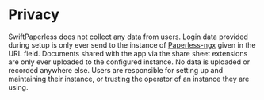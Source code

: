 # Privacy

SwiftPaperless does not collect any data from users. Login data provided during setup 
is only ever send to the instance of [Paperless-ngx](https://github.com/paperless-ngx/paperless-ngx) 
given in the URL field.
Documents shared with the app via the share sheet extensions are only ever uploaded 
to the configured instance. No data is uploaded or recorded anywhere else. 
Users are responsible for setting up and maintaining their instance, 
or trusting the operator of an instance they are using.
